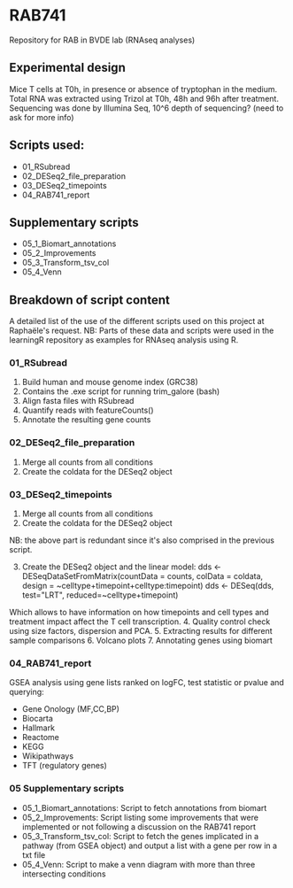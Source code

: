 # RAB741

Repository for RAB in BVDE lab (RNAseq analyses)

## Experimental design

Mice T cells at T0h, in presence or absence of tryptophan in the medium.
Total RNA was extracted using Trizol at T0h, 48h and 96h after treatment.
Sequencing was done by Illumina Seq, 10^6 depth of sequencing? (need to ask for more info)

## Scripts used:

- 01_RSubread
- 02_DESeq2_file_preparation
- 03_DESeq2_timepoints
- 04_RAB741_report

## Supplementary scripts

- 05_1_Biomart_annotations
- 05_2_Improvements
- 05_3_Transform_tsv_col
- 05_4_Venn

## Breakdown of script content

A detailed list of the use of the different scripts used on this project at Raphaële's request.
NB: Parts of these data and scripts were used in the learningR repository as examples for RNAseq analysis using R.

### 01_RSubread

1. Build human and mouse genome index (GRC38)
2. Contains the .exe script for running trim_galore (bash)
3. Align fasta files with RSubread
4. Quantify reads with featureCounts()
5. Annotate the resulting gene counts

### 02_DESeq2_file_preparation

1. Merge all counts from all conditions
2. Create the coldata for the DESeq2 object 

### 03_DESeq2_timepoints

1. Merge all counts from all conditions
2. Create the coldata for the DESeq2 object 

NB: the above part is redundant since it's also comprised in the previous script.

3. Create the DESeq2 object and the linear model:
dds <- DESeqDataSetFromMatrix(countData = counts, colData = coldata,
                              design = ~celltype+timepoint+celltype:timepoint) 
dds <- DESeq(dds, test="LRT", reduced=~celltype+timepoint)

Which allows to have information on how timepoints and cell types and treatment impact affect the T cell transcription.
4. Quality control check using size factors, dispersion and PCA.
5. Extracting results for different sample comparisons
6. Volcano plots
7. Annotating genes using biomart

### 04_RAB741_report

GSEA analysis using gene lists ranked on logFC, test statistic or pvalue and querying:
- Gene Onology (MF,CC,BP)
- Biocarta
- Hallmark
- Reactome
- KEGG
- Wikipathways
- TFT (regulatory genes)

### 05 Supplementary scripts

- 05_1_Biomart_annotations: Script to fetch annotations from biomart
- 05_2_Improvements: Script listing some improvements that were implemented or not following a discussion on the RAB741 report
- 05_3_Transform_tsv_col: Script to fetch the genes implicated in a pathway (from GSEA object) and output a list with a gene per row in a txt file
- 05_4_Venn: Script to make a venn diagram with more than three intersecting conditions

